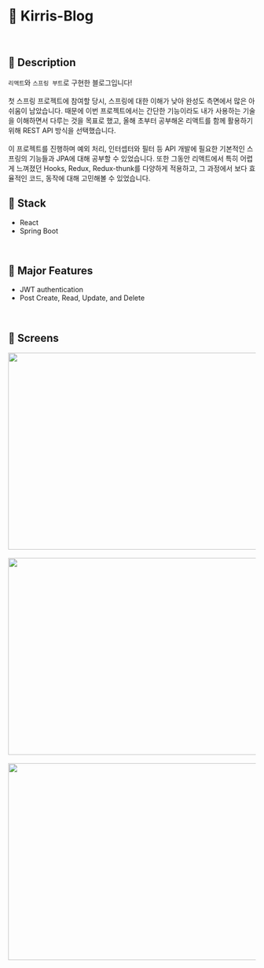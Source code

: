 # 🍺 Kirris-Blog
<br />

## 🎤 Description

`리액트`와 `스프링 부트`로 구현한 블로그입니다!<br /><br />
첫 스프링 프로젝트에 참여할 당시, 스프링에 대한 이해가 낮아 완성도 측면에서 많은 아쉬움이 남았습니다. 
때문에 이번 프로젝트에서는 간단한 기능이라도 내가 사용하는 기술을 이해하면서 다루는 것을 목표로 했고, 올해 초부터 공부해온 리액트를 함께 활용하기 위해 REST API 방식을 선택했습니다.
<br /><br />
이 프로젝트를 진행하며 예외 처리, 인터셉터와 필터 등 API 개발에 필요한 기본적인 스프링의 기능들과 JPA에 대해 공부할 수 있었습니다. 또한 그동안 리액트에서 특히 어렵게 느껴졌던 Hooks, Redux, Redux-thunk를 다양하게 적용하고, 그 과정에서 보다 효율적인 코드, 동작에 대해 고민해볼 수 있었습니다.
<br />

## 🔨 Stack

- React
- Spring Boot
<br />

## 🍒 Major Features

- JWT authentication
- Post Create, Read, Update, and Delete
<br />

## 🎥 Screens

<div>
  <img width="800" height="400" src="https://user-images.githubusercontent.com/61813428/134133603-7b8ae53c-8aba-425d-9d1f-e0394008b2b5.gif">
</div>
<br />

<div>
  <img width="800" height="400" src="https://user-images.githubusercontent.com/61813428/134129686-bbfc162c-03ee-434b-9885-f777bd9805d1.gif">
</div>
<br />

<div>
  <img width="800" height="400" src="https://user-images.githubusercontent.com/61813428/134118628-3fdfc944-d1d9-447a-8efa-fbdcebf2819d.gif">
</div>
<br />
